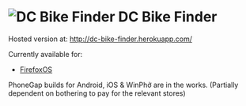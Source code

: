 # ![DC Bike Finder](https://raw.github.com/dschep/dc-bike-finder/master/icon.png) DC Bike Finder

Hosted version at: http://dc-bike-finder.herokuapp.com/

Currently available for:
 * [FirefoxOS](https://marketplace.firefox.com/app/dc-bike-finder)



PhoneGap builds for Android, iOS & WinPhở are in the works. (Partially dependent on bothering to pay for the relevant stores)
